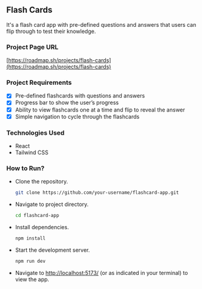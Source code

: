 ## Flash Cards
It's a flash card app with pre-defined questions and answers that users can flip through to test their knowledge.

### Project Page URL
[https://roadmap.sh/projects/flash-cards](https://roadmap.sh/projects/flash-cards)

### Project Requirements
- [x] Pre-defined flashcards with questions and answers
- [x] Progress bar to show the user’s progress
- [x] Ability to view flashcards one at a time and flip to reveal the answer
- [x] Simple navigation to cycle through the flashcards

### Technologies Used
* React
* Tailwind CSS

### How to Run?
* Clone the repository.
  ```bash
  git clone https://github.com/your-username/flashcard-app.git
  ```
* Navigate to project directory.
  ```bash
  cd flashcard-app
  ```
* Install dependencies.
  ```bash
  npm install
  ```
* Start the development server.
  ```bash
  npm run dev
  ```
* Navigate to [http://localhost:5173/](http://localhost:5173/) (or as indicated in your terminal) to view the app.